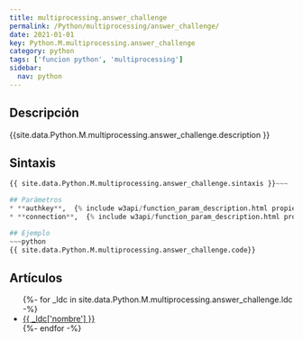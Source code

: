 ```yaml
---
title: multiprocessing.answer_challenge
permalink: /Python/multiprocessing/answer_challenge/
date: 2021-01-01
key: Python.M.multiprocessing.answer_challenge
category: python
tags: ['funcion python', 'multiprocessing']
sidebar: 
  nav: python
---
```


## Descripción
{{site.data.Python.M.multiprocessing.answer_challenge.description }}

## Sintaxis
~~~python
{{ site.data.Python.M.multiprocessing.answer_challenge.sintaxis }}~~~

## Parámetros
* **authkey**,  {% include w3api/function_param_description.html propiedad=site.data.Python.M.multiprocessing.answer_challenge valor="authkey" %}
* **connection**,  {% include w3api/function_param_description.html propiedad=site.data.Python.M.multiprocessing.answer_challenge valor="connection" %}

## Ejemplo
~~~python
{{ site.data.Python.M.multiprocessing.answer_challenge.code}}
~~~

## Artículos
<ul>
{%- for _ldc in site.data.Python.M.multiprocessing.answer_challenge.ldc -%}
   <li>
       <a href="{{_ldc['url'] }}">{{ _ldc['nombre'] }}</a>
   </li>
{%- endfor -%}
</ul>
